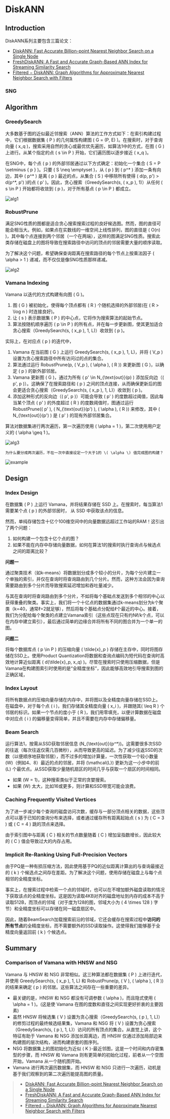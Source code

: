 # DiskANN

## Introduction

DiskANN系列主要包含三篇论文：

- [DiskANN: Fast Accurate Billion-point Nearest Neighbor Search on a Single Node](https://papers.nips.cc/paper/9527-rand-nsg-fast-accurate-billion-point-nearest-neighbor-search-on-a-single-node.pdf)
- [FreshDiskANN: A Fast and Accurate Graph-Based  ANN Index for Streaming Similarity Search](https://arxiv.org/abs/2105.09613)
- [Filtered − DiskANN: Graph Algorithms for Approximate Nearest Neighbor Search with Filters](https://harsha-simhadri.org/pubs/Filtered-DiskANN23.pdf)

### SNG

## Algorithm

### GreedySearch

大多数基于图的近似最近邻搜索（ANN）算法的工作方式如下：在索引构建过程中，它们根据数据集 \( P \) 的几何属性构建图 \( G = (P, E) \)。在搜索时，对于查询向量 \( x_q \)，搜索采用自然的贪心或最优优先遍历，如算法1中的方式，在图 \( G \) 上进行。从某个指定的点 \( s \in P \) 开始，它们遍历图以逐步接近 \( x_q \)。

在SNG中，每个点 \( p \) 的外部邻居通过以下方式确定：初始化一个集合 \( S = P \setminus \{ p \} \)。只要 \( S \neq \emptyset \)，从 \( p \) 到 \( p^* \) 添加一条有向边，其中 \( p^* \) 是离 \( p \) 最近的点，从集合 \( S \) 中移除所有使得 \( d(p, p') > d(p^*, p') \)的点 \( p' \)。因此，贪心搜索（GreedySearch(s, \( x_p \), 1)）从任何 \( s \in P \) 开始都将收敛到 \( p \)，对于所有基点 \( p \in P \) 都成立。

![alg1](./img/diskann/alg1.png)

### RobustPrune

满足SNG性质的图都是适合贪心搜索搜索过程的良好候选图。然而，图的直径可能会相当大。例如，如果点在实数线的一维空间上线性排列，图的直径是 \( O(n) \)，其中每个点连接到两个邻居（一个在两端），这样的图满足SNG性质。搜索此类存储在磁盘上的图将导致在搜索路径中访问的顶点的邻居需要大量的顺序读取。

为了解决这个问题，希望确保查询距离在搜索路径的每个节点上按乘法因子 \( \alpha > 1 \) 递减，而不仅仅是像SNG性质那样递减。

![alg2](./img/diskann/alg2.png)

### Vamana Indexing

Vamana 以迭代的方式构建有向图 \( G \)。

1. 图 \( G \) 被初始化，使得每个顶点都有 \( R \) 个随机选择的外部邻居(在 \( R > \log n \) 时连接良好)。
2. 让 \( s \) 表示数据集 \( P \) 的中心点，它将作为搜索算法的起始节点。
3. 算法按随机顺序遍历 \( p \in P \) 的所有点，并在每一步更新图，使其更加适合贪心搜索（GreedySearch(s, \( x_p \), 1, L)）收敛到 \( p \)。

实际上，在对应点 \( p \) 的迭代中，

1. Vamana 在当前图 \( G \) 上运行 GreedySearch(s, \( x_p \), 1, L)，并将 \( V_p \) 设置为贪心搜索路径中所有访问过的点的集合。
2. 算法通过运行 RobustPrune(p, \( V_p \), \( \alpha \), \( R \)) 来更新图 \( G \)，以确定 \( p \) 的新外部邻居。
3. Vamana 更新图 \( G \)，通过为所有 \( p' \in N_{\text{out}}(p) \) 添加反向边（\( p', p \)）。这确保了在搜索路径和 \( p \) 之间的顶点连接，从而确保更新后的图会更适合贪心搜索（GreedySearch(s, \( x_p \), 1, L)）收敛到 \( p \)。
4. 添加这种形式的反向边（\( p', p \)）可能会导致 \( p' \) 的度数超过阈值，因此每当某个顶点 \( p' \) 的外度超过 \( R \) 的度数阈值时，图通过运行 RobustPrune(\( p' \), \( N_{\text{out}}(p') \), \( \alpha \), \( R \)) 来修改，其中 \( N_{\text{out}}(p') \) 是 \( p' \) 的现有外部邻居集合。

算法对数据集进行两次遍历，第一次遍历使用 \( \alpha = 1 \)，第二次使用用户定义的 \( \alpha \geq 1 \)。

![alg3](./img/diskann/alg3.png)

```admonish question
为什么要分成两次遍历，不在一次中直接设定一个大于1的 \( \alpha \) 值完成图的构建？
```

![example](./img/diskann/example.png)

## Design

### Index Design

在数据集 \( P \) 上运行 Vamana，并将结果存储在 SSD 上。在搜索时，每当算法1需要某个点 \( p \) 的外部邻居时， 从 SSD 中获取该点的信息。

然而，单纯存储包含十亿个100维空间中的向量数据远超过工作站的RAM！这引出了两个问题：

1. 如何构建一个包含十亿个点的图？
2. 如果不能在内存中存储向量数据，如何在算法1的搜索时执行查询点与候选点之间的距离比较？

**问题一**

通过聚类技术（如k-means）将数据划分成多个较小的分片，为每个分片建立一个单独的索引，并仅在查询时将查询路由到几个分片。然而，这种方法会因为查询需要路由到多个分片而导致搜索延迟增加和吞吐量减少。

与其在查询时将查询路由到多个分片，不如将每个基础点发送到多个相邻的中心以获得重叠的聚类。事实上，我们将一个十亿点的数据集通过k-means划分为k个聚类（k=40，通常ℓ=2就足够），然后将每个基础点分配给ℓ个最近的中心。接着，我们为分配给每个聚类的点建立Vamana索引（这些点现在只有约Nℓ/k个点，可以在内存中建立索引），最后通过简单的边缘合并将所有不同的图合并为一个单一的图。

**问题二**

将每个数据库点 \( p \in P \) 的压缩向量 \( \tilde{x}_p \) 存储在主存中，同时将图存储在SSD上。使用Product Quantization将数据和查询点编码为短代码在查询时高效地计算近似距离 \( d(\tilde{x}_p, x_q) \)。尽管在搜索时只使用压缩数据，但是Vamana在构建图索引时使用的是“全精度坐标”，因此能够高效地引导搜索到图的正确区域，

### Index Layout

将所有数据点的压缩向量存储在内存中，并将图以及全精度向量存储在SSD上。在磁盘中，对于每个点 \( i \)，我们存储其全精度向量 \( x_i \)，并跟随其\( \leq R \) 个邻居的标识。如果一个节点的度小于 \( R \)，我们用零填充，以便计算数据在磁盘中对应点 \( i \) 的偏移量变得简单，并且不需要在内存中存储偏移量。

### Beam Search

运行算法1，按需从SSD获取邻居信息 \(N_{\text{out}}(p^*)\)。这需要很多次SSD的往返（每次往返仅需几百微秒），从而导致更高的延迟。为了减少往返SSD的次数（以便顺序地获取邻居），而不过多的增加计算量，一次性获取一个较小数量 \(W\)（例如4、8）最近的点的邻居，并将 \(\mathcal{L}\) 更新为这一小步中的前 \(L\) 个最优点。从SSD获取少量随机扇区的时间几乎与获取一个扇区的时间相同。

- 如果 \(W = 1\)，这种搜索类似于正常的贪婪搜索。
- 如果 \(W\) 太大，比如16或更多，则计算和SSD带宽可能会浪费。

### Caching Frequently Visited Vertices

为了进一步减少每个查询的磁盘访问次数，缓存与一部分顶点相关的数据，这些顶点可以基于已知的查询分布来选择，或者通过缓存所有距离起始点 \( s \) 为 \( C = 3 \) 或 \( C = 4 \) 跳的顶点来选择。

由于索引图中与距离 \( C \) 相关的节点数量随着 \( C \) 增加呈指数增长，因此较大的 \( C \) 值会导致过大的内存占用。

### Implicit Re-Ranking Using Full-Precision Vectors

由于PQ是一种有损压缩方法，因此使用基于PQ的近似距离计算出的与查询最接近的 \( k \) 个候选点之间存在差距。为了解决这个问题，使用存储在磁盘上与每个点相邻的全精度坐标。

事实上，在搜索过程中检索一个点的邻域时，也可以在不增加额外磁盘读取的情况下获取该点的全精度坐标。这是因为读取4KB对齐的磁盘地址到内存的成本不高于读取512B，而顶点的邻域（对于度为128的图，邻域大小为 \( 4 \times 128 \) 字节）和全精度坐标可以存储在同一磁盘扇区中。

因此，随着BeamSearch加载搜索前沿的邻域，它还会缓存在搜索过程中**访问的所有节点**的全精度坐标，而不需要额外的SSD读取操作。这使得我们能够基于全精度向量返回前 \( k \) 个候选点。

## Summary

### Comparison of Vamana with HNSW and NSG

Vamana 与 HNSW 和 NSG 非常相似。这三种算法都在数据集 \( P \) 上进行迭代，并使用 GreedySearch(s, \( x_p \), 1, L) 和 RobustPrune(p, \( V \), \( \alpha \), \( R \)) 的结果来确定 \( p \) 的邻居。这些算法之间存在一些重要的差异。

- 最关键的是，HNSW 和 NSG 都没有可调参数 \( \alpha \)，而且隐式使用 \( \alpha = 1 \)。(这是使 Vamana 在图的度数和直径之间实现更好折衷的主要因素)
- 虽然 HNSW 将候选集 \( V \) 设置为贪心搜索（GreedySearch(s, \( p \), 1, L)）的修剪过程的最终候选结果集，Vamana 和 NSG 将 \( V \) 设置为贪心搜索（GreedySearch(s, \( p \), 1, L)）访问的所有顶点的集合。从直觉上讲，这个特征有助于 Vamana 和 NSG 添加长距离边，而 HNSW 仅通过添加局部边来构建图的层次结构，进而构建嵌套的图序列。
- NSG 将数据集上的图初始化为近似 \( K \)-最近邻图，这是一个时间和内存密集型的步骤，而 HNSW 和 Vamana 则有更简单的初始化过程，前者从一个空图开始，Vamana 从一个随机图开始。
- Vamana 进行两次遍历数据集，而 HNSW 和 NSG 只进行一次遍历，动机是基于我们观察到的第二次遍历能提高图的质量。

> - [DiskANN: Fast Accurate Billion-point Nearest Neighbor Search on a Single Node](https://papers.nips.cc/paper/9527-rand-nsg-fast-accurate-billion-point-nearest-neighbor-search-on-a-single-node.pdf)
> - [FreshDiskANN: A Fast and Accurate Graph-Based  ANN Index for Streaming Similarity Search](https://arxiv.org/abs/2105.09613)
> - [Filtered − DiskANN: Graph Algorithms for Approximate Nearest Neighbor Search with Filters](https://harsha-simhadri.org/pubs/Filtered-DiskANN23.pdf)
